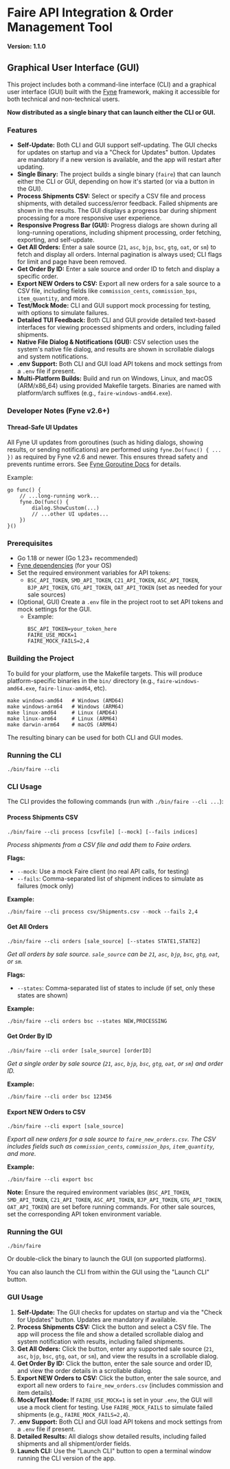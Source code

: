 # Faire API Integration & Order Management Tool

**Version: 1.1.0**

## Graphical User Interface (GUI)

This project includes both a command-line interface (CLI) and a graphical user interface (GUI) built with the [Fyne](https://fyne.io/) framework, making it accessible for both technical and non-technical users.

**Now distributed as a single binary that can launch either the CLI or GUI.**

### Features

- **Self-Update:** Both CLI and GUI support self-updating. The GUI checks for updates on startup and via a "Check for Updates" button. Updates are mandatory if a new version is available, and the app will restart after updating.
- **Single Binary:** The project builds a single binary (`faire`) that can launch either the CLI or GUI, depending on how it's started (or via a button in the GUI).
- **Process Shipments CSV:** Select or specify a CSV file and process shipments, with detailed success/error feedback. Failed shipments are shown in the results. The GUI displays a progress bar during shipment processing for a more responsive user experience.
- **Responsive Progress Bar (GUI):** Progress dialogs are shown during all long-running operations, including shipment processing, order fetching, exporting, and self-update.
- **Get All Orders:** Enter a sale source (`21`, `asc`, `bjp`, `bsc`, `gtg`, `oat`, or `sm`) to fetch and display all orders. Internal pagination is always used; CLI flags for limit and page have been removed.
- **Get Order By ID:** Enter a sale source and order ID to fetch and display a specific order.
- **Export NEW Orders to CSV:** Export all new orders for a sale source to a CSV file, including fields like `commission_cents`, `commission_bps`, `item_quantity`, and more.
- **Test/Mock Mode:** CLI and GUI support mock processing for testing, with options to simulate failures.
- **Detailed TUI Feedback:** Both CLI and GUI provide detailed text-based interfaces for viewing processed shipments and orders, including failed shipments.
- **Native File Dialog & Notifications (GUI):** CSV selection uses the system's native file dialog, and results are shown in scrollable dialogs and system notifications.
- **.env Support:** Both CLI and GUI load API tokens and mock settings from a `.env` file if present.
- **Multi-Platform Builds:** Build and run on Windows, Linux, and macOS (ARM/x86_64) using provided Makefile targets. Binaries are named with platform/arch suffixes (e.g., `faire-windows-amd64.exe`).

### Developer Notes (Fyne v2.6+)

#### Thread-Safe UI Updates

All Fyne UI updates from goroutines (such as hiding dialogs, showing results, or sending notifications) are performed using `fyne.Do(func() { ... })` as required by Fyne v2.6 and newer. This ensures thread safety and prevents runtime errors. See [Fyne Goroutine Docs](https://docs.fyne.io/started/goroutines.html) for details.

Example:

```
go func() {
	// ...long-running work...
	fyne.Do(func() {
		dialog.ShowCustom(...)
		// ...other UI updates...
	})
}()
```

### Prerequisites

- Go 1.18 or newer (Go 1.23+ recommended)
- [Fyne dependencies](https://developer.fyne.io/started/#prerequisites) (for your OS)
- Set the required environment variables for API tokens:
  - `BSC_API_TOKEN`, `SMD_API_TOKEN`, `C21_API_TOKEN`, `ASC_API_TOKEN`, `BJP_API_TOKEN`, `GTG_API_TOKEN`, `OAT_API_TOKEN` (set as needed for your sale sources)
- (Optional, GUI) Create a `.env` file in the project root to set API tokens and mock settings for the GUI.
  - Example:
    ```
    BSC_API_TOKEN=your_token_here
    FAIRE_USE_MOCK=1
    FAIRE_MOCK_FAILS=2,4
    ```

### Building the Project

To build for your platform, use the Makefile targets. This will produce platform-specific binaries in the `bin/` directory (e.g., `faire-windows-amd64.exe`, `faire-linux-amd64`, etc).

```
make windows-amd64   # Windows (AMD64)
make windows-arm64   # Windows (ARM64)
make linux-amd64     # Linux (AMD64)
make linux-arm64     # Linux (ARM64)
make darwin-arm64    # macOS (ARM64)
```

The resulting binary can be used for both CLI and GUI modes.

### Running the CLI

```
./bin/faire --cli
```

### CLI Usage

The CLI provides the following commands (run with `./bin/faire --cli ...`):

#### Process Shipments CSV

```
./bin/faire --cli process [csvfile] [--mock] [--fails indices]
```

_Process shipments from a CSV file and add them to Faire orders._

**Flags:**

- `--mock`: Use a mock Faire client (no real API calls, for testing)
- `--fails`: Comma-separated list of shipment indices to simulate as failures (mock only)

**Example:**

```
./bin/faire --cli process csv/Shipments.csv --mock --fails 2,4
```

#### Get All Orders

```
./bin/faire --cli orders [sale_source] [--states STATE1,STATE2]
```

_Get all orders by sale source. `sale_source` can be `21`, `asc`, `bjp`, `bsc`, `gtg`, `oat`, or `sm`._

**Flags:**

- `--states`: Comma-separated list of states to include (if set, only these states are shown)

**Example:**

```
./bin/faire --cli orders bsc --states NEW,PROCESSING
```

#### Get Order By ID

```
./bin/faire --cli order [sale_source] [orderID]
```

_Get a single order by sale source (`21`, `asc`, `bjp`, `bsc`, `gtg`, `oat`, or `sm`) and order ID._

**Example:**

```
./bin/faire --cli order bsc 123456
```

#### Export NEW Orders to CSV

```
./bin/faire --cli export [sale_source]
```

_Export all new orders for a sale source to `faire_new_orders.csv`. The CSV includes fields such as `commission_cents`, `commission_bps`, `item_quantity`, and more._

**Example:**

```
./bin/faire --cli export bsc
```

**Note:** Ensure the required environment variables (`BSC_API_TOKEN`, `SMD_API_TOKEN`, `C21_API_TOKEN`, `ASC_API_TOKEN`, `BJP_API_TOKEN`, `GTG_API_TOKEN`, `OAT_API_TOKEN`) are set before running commands. For other sale sources, set the corresponding API token environment variable.

### Running the GUI

```
./bin/faire
```

Or double-click the binary to launch the GUI (on supported platforms).

You can also launch the CLI from within the GUI using the "Launch CLI" button.

### GUI Usage

1. **Self-Update:** The GUI checks for updates on startup and via the "Check for Updates" button. Updates are mandatory if available.
2. **Process Shipments CSV:** Click the button and select a CSV file. The app will process the file and show a detailed scrollable dialog and system notification with results, including failed shipments.
3. **Get All Orders:** Click the button, enter any supported sale source (`21`, `asc`, `bjp`, `bsc`, `gtg`, `oat`, or `sm`), and view the results in a scrollable dialog.
4. **Get Order By ID:** Click the button, enter the sale source and order ID, and view the order details in a scrollable dialog.
5. **Export NEW Orders to CSV:** Click the button, enter the sale source, and export all new orders to `faire_new_orders.csv` (includes commission and item details).
6. **Mock/Test Mode:** If `FAIRE_USE_MOCK=1` is set in your `.env`, the GUI will use a mock client for testing. Use `FAIRE_MOCK_FAILS` to simulate failed shipments (e.g., `FAIRE_MOCK_FAILS=2,4`).
7. **.env Support:** Both CLI and GUI load API tokens and mock settings from a `.env` file if present.
8. **Detailed Results:** All dialogs show detailed results, including failed shipments and all shipment/order fields.
9. **Launch CLI:** Use the "Launch CLI" button to open a terminal window running the CLI version of the app.
